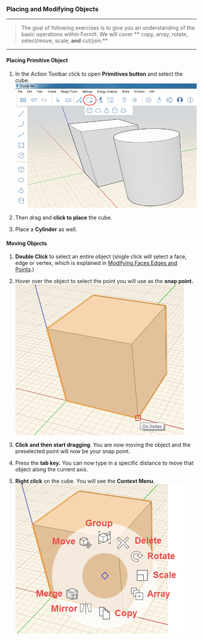 ### Placing and Modifying Objects
---
> The goal of following exercises is to give you an understanding of the basic operations within FormIt. We will cover ** copy, array, rotate, select/move, scale, **and** cut/join.** 

---
#### Placing Primitive Object
1. In the Action Toolbar click to open **Primitives button** and select the cube. ![](./images/placing-object.png)

2. Then drag and **click to place** the cube.

3. Place a **Cylinder** as well.


#### Moving Objects

1. **Double Click** to select an entire object (single click will select a face, edge or vertex, which is explained in [Modifying Faces Edges and Points](../modifying-faces-edges-and-points.md).)

2. Hover over the object to select the point you will use as the **snap point.** ![](./images/moving-object.png)

3. **Click and then start dragging**. You are now moving the object and the preselected point will now be your snap point.

4. Press the **tab key.** You can now type in a specific distance to move that object along the current axis.

5. **Right click** on the cube. You will see the **Context Menu**. ![](./images/77a49149-cc7d-4e90-97eb-576c27cef7f4.png)


